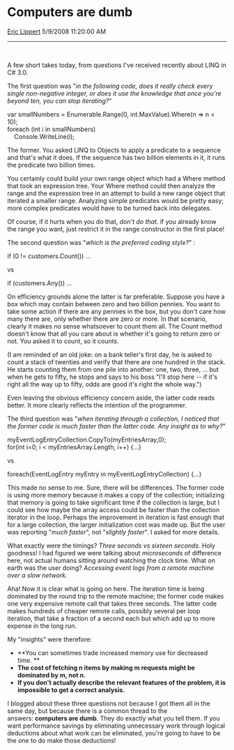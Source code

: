 # Computers are dumb

[Eric Lippert](https://social.msdn.microsoft.com/profile/Eric%20Lippert) 5/9/2008 11:20:00 AM

-----

 

A few short takes today, from questions I've received recently about LINQ in C\# 3.0.

The first question was "*in the following code, does it really check every single non-negative integer, or does it use the knowledge that once you're beyond ten, you can stop iterating?*"

 

var smallNumbers = Enumerable.Range(0, int.MaxValue).Where(n =\> n \< 10);  
foreach (int i in smallNumbers)  
    Console.WriteLine(i);  

  
The former. You asked LINQ to Objects to apply a predicate to a sequence and that's what it does. If the sequence has two billion elements in it, it runs the predicate two billion times.

You certainly could build your own range object which had a Where method that took an expression tree. Your Where method could then analyze the range and the expression tree in an attempt to build a new range object that iterated a smaller range. Analyzing simple predicates would be pretty easy; more complex predicates would have to be turned back into delegates.

Of course, if it hurts when you do that, *don't do that*. if you already know the range you want, just restrict it in the range constructor in the first place\!

The second question was "*which is the preferred coding style?*" :

 

if (0 \!= customers.Count()) ...

vs

 

if (customers.Any()) ...

On efficiency grounds alone the latter is far preferable. Suppose you have a box which may contain between zero and two billion pennies. You want to take some action if there are any pennies in the box, but you don't care how many there are, only whether there are zero or more. In that scenario, clearly it makes no sense whatsoever to count them all. The Count method doesn't know that all you care about is whether it's going to return zero or not. You asked it to count, so it counts.

(I am reminded of an old joke: on a bank teller's first day, he is asked to count a stack of twenties and verify that there are one hundred in the stack. He starts counting them from one pile into another: one, two, three, ... but when he gets to fifty, he stops and says to his boss "I'll stop here -- if it's right all the way up to fifty, odds are good it's right the whole way.")

Even leaving the obvious efficiency concern aside, the latter code reads better. It more clearly reflects the intention of the programmer.

The third question was "*when iterating through a collection, I noticed that the former code is much faster than the latter code. Any insight as to why?*"

 

myEventLogEntryCollection.CopyTo(myEntriesArray,0);  
for(int i=0; i \< myEntriesArray.Length, i++) {...}

vs

 

foreach(EventLogEntry myEntry in myEventLogEntryCollection) {...}

This made no sense to me. Sure, there will be differences. The former code is using more memory because it makes a copy of the collection; initializing that memory is going to take significant time if the collection is large, but I could see how maybe the array access could be faster than the collection iterator in the loop. Perhaps the improvement in iteration is fast enough that for a large collection, the larger initialization cost was made up. But the user was reporting "*much faster*", not "*slightly faster*". I asked for more details.

What exactly were the timings? *Three seconds vs sixteen seconds.* Holy goodness\! I had figured we were talking about *microseconds* of difference here, not actual humans sitting around watching the clock time. What on earth was the user doing? *Accessing event logs from a remote machine over a slow network.*

Aha\! Now it is clear what is going on here. The iteration time is being dominated by the round trip to the remote machine; the former code makes one very expensive remote call that takes three seconds. The latter code makes hundreds of cheaper remote calls, possibly several per loop iteration, that take a fraction of a second each but which add up to more expense in the long run.

My "insights" were therefore:

  - **You can sometimes trade increased memory use for decreased time. **
  - **The cost of fetching n items by making m requests might be dominated by m, not n.**
  - **If you don't actually describe the relevant features of the problem, it is impossible to get a correct analysis.**

I blogged about these three questions not because I got them all in the same day, but because there is a common thread to the answers: **computers are dumb**. They do exactly what you tell them. If you want performance savings by eliminating unnecessary work through logical deductions about what work can be eliminated, you're going to have to be the one to do make those deductions\!

